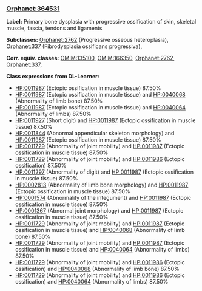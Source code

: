 
### [Orphanet:364531](http://www.orpha.net/ORDO/Orphanet_364531)
**Label:** Primary bone dysplasia with progressive ossification of skin, skeletal muscle, fascia, tendons and ligaments

**Subclasses:** [Orphanet:2762](http://www.orpha.net/ORDO/Orphanet_2762) (Progressive osseous heteroplasia), [Orphanet:337](http://www.orpha.net/ORDO/Orphanet_337) (Fibrodysplasia ossificans progressiva), 

**Corr. equiv. classes:** [OMIM:135100](http://purl.obolibrary.org/obo/OMIM_135100), [OMIM:166350](http://purl.obolibrary.org/obo/OMIM_166350), [Orphanet:2762](http://www.orpha.net/ORDO/Orphanet_2762), [Orphanet:337](http://www.orpha.net/ORDO/Orphanet_337), 

**Class expressions from DL-Learner:**

- [HP:0011987](http://purl.obolibrary.org/obo/HP_0011987) (Ectopic ossification in muscle tissue) 87.50%
- [HP:0011987](http://purl.obolibrary.org/obo/HP_0011987) (Ectopic ossification in muscle tissue) and [HP:0040068](http://purl.obolibrary.org/obo/HP_0040068) (Abnormality of limb bone) 87.50%
- [HP:0011987](http://purl.obolibrary.org/obo/HP_0011987) (Ectopic ossification in muscle tissue) and [HP:0040064](http://purl.obolibrary.org/obo/HP_0040064) (Abnormality of limbs) 87.50%
- [HP:0011927](http://purl.obolibrary.org/obo/HP_0011927) (Short digit) and [HP:0011987](http://purl.obolibrary.org/obo/HP_0011987) (Ectopic ossification in muscle tissue) 87.50%
- [HP:0011844](http://purl.obolibrary.org/obo/HP_0011844) (Abnormal appendicular skeleton morphology) and [HP:0011987](http://purl.obolibrary.org/obo/HP_0011987) (Ectopic ossification in muscle tissue) 87.50%
- [HP:0011729](http://purl.obolibrary.org/obo/HP_0011729) (Abnormality of joint mobility) and [HP:0011987](http://purl.obolibrary.org/obo/HP_0011987) (Ectopic ossification in muscle tissue) 87.50%
- [HP:0011729](http://purl.obolibrary.org/obo/HP_0011729) (Abnormality of joint mobility) and [HP:0011986](http://purl.obolibrary.org/obo/HP_0011986) (Ectopic ossification) 87.50%
- [HP:0011297](http://purl.obolibrary.org/obo/HP_0011297) (Abnormality of digit) and [HP:0011987](http://purl.obolibrary.org/obo/HP_0011987) (Ectopic ossification in muscle tissue) 87.50%
- [HP:0002813](http://purl.obolibrary.org/obo/HP_0002813) (Abnormality of limb bone morphology) and [HP:0011987](http://purl.obolibrary.org/obo/HP_0011987) (Ectopic ossification in muscle tissue) 87.50%
- [HP:0001574](http://purl.obolibrary.org/obo/HP_0001574) (Abnormality of the integument) and [HP:0011987](http://purl.obolibrary.org/obo/HP_0011987) (Ectopic ossification in muscle tissue) 87.50%
- [HP:0001367](http://purl.obolibrary.org/obo/HP_0001367) (Abnormal joint morphology) and [HP:0011987](http://purl.obolibrary.org/obo/HP_0011987) (Ectopic ossification in muscle tissue) 87.50%
- [HP:0011729](http://purl.obolibrary.org/obo/HP_0011729) (Abnormality of joint mobility) and [HP:0011987](http://purl.obolibrary.org/obo/HP_0011987) (Ectopic ossification in muscle tissue) and [HP:0040068](http://purl.obolibrary.org/obo/HP_0040068) (Abnormality of limb bone) 87.50%
- [HP:0011729](http://purl.obolibrary.org/obo/HP_0011729) (Abnormality of joint mobility) and [HP:0011987](http://purl.obolibrary.org/obo/HP_0011987) (Ectopic ossification in muscle tissue) and [HP:0040064](http://purl.obolibrary.org/obo/HP_0040064) (Abnormality of limbs) 87.50%
- [HP:0011729](http://purl.obolibrary.org/obo/HP_0011729) (Abnormality of joint mobility) and [HP:0011986](http://purl.obolibrary.org/obo/HP_0011986) (Ectopic ossification) and [HP:0040068](http://purl.obolibrary.org/obo/HP_0040068) (Abnormality of limb bone) 87.50%
- [HP:0011729](http://purl.obolibrary.org/obo/HP_0011729) (Abnormality of joint mobility) and [HP:0011986](http://purl.obolibrary.org/obo/HP_0011986) (Ectopic ossification) and [HP:0040064](http://purl.obolibrary.org/obo/HP_0040064) (Abnormality of limbs) 87.50%


